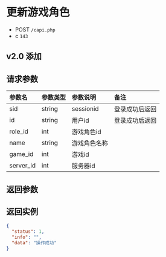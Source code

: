 # 更新游戏角色

* POST `/capi.php`
* c `143`

## v2.0 添加

## 请求参数

| 参数名 | 参数类型 | 参数说明 | 备注 |
| :---- | :----| :----| :---- |
| sid | string | sessionid | 登录成功后返回 |
| id | string | 用户id | 登录成功后返回 |
| role_id | int | 游戏角色id |  |
| name | string | 游戏角色名称 |  |
| game_id | int | 游戏id |  |
| server_id | int | 服务器id |  |

## 返回参数

## 返回实例

```JSON
{
  "status": 1,
  "info": "",
  "data": "操作成功"
}
```
